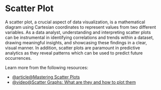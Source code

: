 # Scatter Plot 

A scatter plot, a crucial aspect of data visualization, is a mathematical diagram using Cartesian coordinates to represent values from two different variables. As a data analyst, understanding and interpreting scatter plots can be instrumental in identifying correlations and trends within a dataset, drawing meaningful insights, and showcasing these findings in a clear, visual manner. In addition, scatter plots are paramount in predictive analytics as they reveal patterns which can be used to predict future occurrences.

Learn more from the following resources:

- [@article@Mastering Scatter Plots](https://www.atlassian.com/data/charts/what-is-a-scatter-plot)
- [@video@Scatter Graphs: What are they and how to plot them](https://www.youtube.com/watch?v=Vyg9qmBsgAc)
